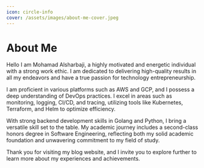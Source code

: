 ```yaml
---
icon: circle-info
cover: /assets/images/about-me-cover.jpeg
---
```


# About Me

Hello I am Mohamad Alsharbaji, a highly motivated and energetic individual with a strong work ethic. I am dedicated to delivering high-quality results in all my endeavors and have a true passion for technology entrepreneurship.

I am proficient in various platforms such as AWS and GCP, and I possess a deep understanding of DevOps practices. I excel in areas such as monitoring, logging, CI/CD, and tracing, utilizing tools like Kubernetes, Terraform, and Helm to optimize efficiency.

With strong backend development skills in Golang and Python, I bring a versatile skill set to the table. My academic journey includes a second-class honors degree in Software Engineering, reflecting both my solid academic foundation and unwavering commitment to my field of study.

Thank you for visiting my blog website, and I invite you to explore further to learn more about my experiences and achievements.

